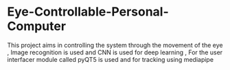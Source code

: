 # Eye-Controllable-Personal-Computer
This project aims in controlling the system through the movement of the eye , Image recognition is used and CNN is used for deep learning , For the user interfacer module called pyQT5 is used and for tracking using mediapipe
